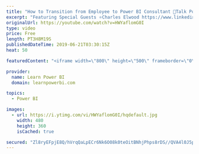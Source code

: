 ```yaml
---
title: "How to Transition from Employee to Power BI Consultant 🔴Talk Power BI LIVE (Subscribe & Join)"
excerpt: "Featuring Special Guests ⭐Charles Elwood https://www.linkedin.com/in/charleselwood ⭐Diego Lopez https://www.linkedin.com/in/dlopezm ⭐Grace Teoh https://www.linkedin.com/in/graceteohwx & https://www.lightdotlab.com   ✅ Subscribe and click the 🔔 to join me 🔴 LIVE. Discuss the latest in Power BI and ask"
originalUrl: https://youtube.com/watch?v=HWYaflomG0I
type: video
price: Free
length: PT3H8M19S
publishedDateTime: 2019-06-21T03:30:15Z
heat: 50

featuredContent: "<iframe width=\"800\" height=\"500\" frameborder=\"0\" src=\"https://www.youtube.com/embed/HWYaflomG0I\" allow=\"accelerometer; autoplay; encrypted-media; gyroscope; picture-in-picture\" allowfullscreen></iframe>"

provider:
  name: Learn Power BI
  domain: learnpowerbi.com

topics:
  - Power BI

images:
  - url: https://i.ytimg.com/vi/HWYaflomG0I/hqdefault.jpg
    width: 480
    height: 360
    isCached: true

secured: "Zl8ryEFpjE8Q/hVrqQaLpECr6Nk6O08k0teOitBNhjPhps8rDS//QVA4l0J5pK3NyNKTPR/aBChr60jjgZv8jecInzk6XqSZVDDXg2zg4bOKkgavS6kMhE+HEao1Q3jpOPI5JgOT66IP+5rwxjGVjw2VK4aU81OYJRRkIay8qJravQ7yfrLLDHTEXznFe+4e6MXdvrIwSIpKjz008nq7/qi/O2Ikq7hpkCx9ew7HgkAzCM4BOdL5QQSg/BoXJD6gLUbAmtJYaGt9GVQkA4/KH+jBJyF+LUrrn8y/GtfS+yl9UhkU5wjbvaFc+r4Y87M0BflK84GmtldtleKFtWsGAjMrm5IHrK6lKGt3rnav+w+Y9k2nYLrYamV3hwNmcb9wiD5cMNutUmuyIkHxCIdypqv8UGYA+wpud30Jz5eLrow=;xa4770KdpsVWXkEEgOz9jw=="
---
```


